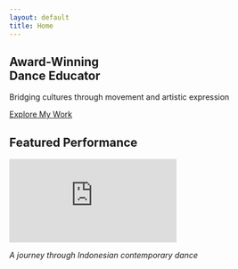 ```yaml
---
layout: default
title: Home
---
```


<!-- Hero Section -->
<section class="relative min-h-screen flex items-center parallax-bg" style="background-image: url('{{ '/assets/img/about-section-image.jpg' | relative_url }}');">
  <div class="absolute inset-0 parallax-overlay"></div>
  <div class="relative z-10 max-w-6xl mx-auto px-4 w-full">
    <div class="text-center md:text-left max-w-2xl">
      <h1 class="text-5xl md:text-7xl font-quicksand font-bold text-white mb-6 tracking-wide fade-in">
        Award-Winning<br>Dance Educator
      </h1>
      <p class="text-xl text-gray-300 mb-8 fade-in" style="animation-delay: 0.2s;">
        Bridging cultures through movement and artistic expression
      </p>
      <div class="mt-8 fade-in" style="animation-delay: 0.4s;">
        <a href="{{ '/work/' | relative_url }}" class="inline-block bg-gold text-black px-10 py-4 font-bold uppercase tracking-wider hover:bg-gold-light transform hover:scale-105 transition duration-300">
          Explore My Work
        </a>
      </div>
    </div>
  </div>
  <div class="absolute bottom-10 left-1/2 transform -translate-x-1/2 text-white animate-bounce">
    <i class="fas fa-chevron-down text-2xl"></i>
  </div>
</section>


<!-- Featured Video -->
<section class="bg-black py-24">
  <div class="max-w-4xl mx-auto px-4">
    <h2 class="text-4xl font-quicksand font-bold text-center mb-12 text-white tracking-wide fade-in">Featured Performance</h2>
    <div class="relative pb-[56.25%] h-0 overflow-hidden shadow-2xl fade-in">
      <iframe src="https://www.youtube.com/embed/Ee_5Jnic8SA" 
              title="Featured performance video"
              class="absolute top-0 left-0 w-full h-full"
              frameborder="0" 
              allow="accelerometer; autoplay; clipboard-write; encrypted-media; gyroscope; picture-in-picture" 
              allowfullscreen
              loading="lazy">
      </iframe>
    </div>
    <p class="text-center mt-6 text-gray-400 text-lg fade-in">
      <em>A journey through Indonesian contemporary dance</em>
    </p>
  </div>
</section>

<script>
  // Fade in animation on scroll
  const observerOptions = {
    threshold: 0.1,
    rootMargin: '0px 0px -100px 0px'
  };

  const observer = new IntersectionObserver(function(entries) {
    entries.forEach(entry => {
      if (entry.isIntersecting) {
        entry.target.classList.add('active');
      }
    });
  }, observerOptions);

  document.addEventListener('DOMContentLoaded', function() {
    const fadeElements = document.querySelectorAll('.fade-in');
    fadeElements.forEach(el => observer.observe(el));
  });
</script>

